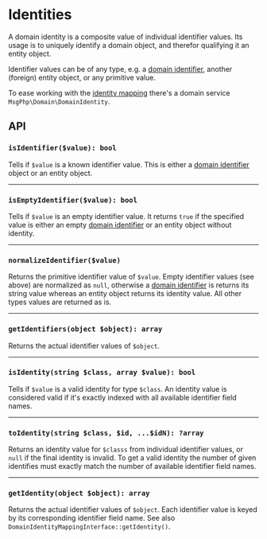 # Identities

A domain identity is a composite value of individual identifier values. Its usage is to uniquely identify a domain
object, and therefor qualifying it an entity object.

Identifier values can be of any type, e.g. a [domain identifier](identifiers.md), another (foreign) entity object, or
any primitive value.

To ease working with the [identity mapping](identity-mapping.md) there's a domain service
`MsgPhp\Domain\DomainIdentity`.

## API

### `isIdentifier($value): bool`

Tells if `$value` is a known identifier value. This is either a [domain identifier](identifiers.md) object or an entity
object.

---

### `isEmptyIdentifier($value): bool`

Tells if `$value` is an empty identifier value. It returns `true` if the specified value is either an empty
[domain identifier](identifiers.md) or an entity object without identity.

---

### `normalizeIdentifier($value)`

Returns the primitive identifier value of `$value`. Empty identifier values (see above) are normalized as `null`,
otherwise a [domain identifier](identifiers.md) is returns its string value whereas an entity object returns its
identity value. All other types values are returned as is.

---

### `getIdentifiers(object $object): array`

Returns the actual identifier values of `$object`.

---

### `isIdentity(string $class, array $value): bool`

Tells if `$value` is a valid identity for type `$class`. An identity value is considered valid if it's exactly indexed
with all available identifier field names.

---

### `toIdentity(string $class, $id, ...$idN): ?array`

Returns an identity value for `$classs` from individual identifier values, or `null` if the final identity is invalid.
To get a valid identity the number of given identifies must exactly match the number of available identifier field
names.

---

### `getIdentity(object $object): array`

Returns the actual identifier values of `$object`. Each identifier value is keyed by its corresponding identifier field
name. See also `DomainIdentityMappingInterface::getIdentity()`.
